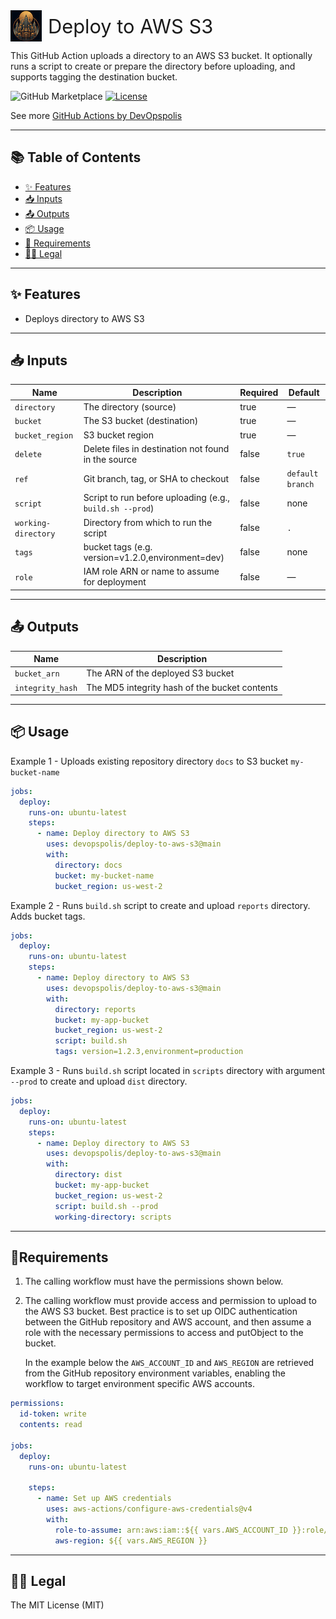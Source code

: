 <div style="display: flex; align-items: center;">
  <img src="logo.png" alt="Logo" width="50" height="50" style="margin-right: 10px;"/>
  <span style="font-size: 2.2em;">Deploy to AWS S3</span>
</div>

<p>
This GitHub Action uploads a directory to an AWS S3 bucket. It optionally runs a script to create or prepare the directory before uploading, and supports tagging the destination bucket.
</p>

![GitHub Marketplace](https://img.shields.io/badge/GitHub%20Marketplace-Deploy%20to%20AWS%20S3-blue?logo=github)
[![License](https://img.shields.io/badge/License-MIT-yellow.svg)](https://opensource.org/licenses/MIT)

See more [GitHub Actions by DevOpspolis](https://github.com/marketplace?query=devopspolis&type=actions)

---

## 📚 Table of Contents
- [✨ Features](#features)
- [📥 Inputs](#inputs)
- [📤 Outputs](#outputs)
- [📦 Usage](#usage)
- [🚦 Requirements](#requirements)
- [🧑‍⚖️ Legal](#legal)
---
<!-- trunk-ignore(markdownlint/MD033) -->
<a id="features"></a>
## ✨ Features
- Deploys directory to AWS S3
---
<!-- trunk-ignore(markdownlint/MD033) -->
<a id="inputs"></a>
## 📥 Inputs

| Name                | Description                                              | Required | Default          |
| ------------------- | -------------------------------------------------------- | -------- | ---------------- |
| `directory`         | The directory (source)                                   | true     | —                |
| `bucket`            | The S3 bucket (destination)                              | true     | —                |
| `bucket_region`     | S3 bucket region                                         | true     | —                |
| `delete`            | Delete files in destination not found in the source      | false    | `true`           |
| `ref`               | Git branch, tag, or SHA to checkout                      | false    | `default branch` |
| `script`            | Script to run before uploading (e.g., `build.sh --prod`) | false    | none             |
| `working-directory` | Directory from which to run the script                   | false    | `.`              |
| `tags`              | bucket tags (e.g. version=v1.2.0,environment=dev)        | false    | none             |
| `role`                | IAM role ARN or name to assume for deployment                           | false    | —       |

---
<!-- trunk-ignore(markdownlint/MD033) -->
<a id="outputs"></a>
## 📤 Outputs

| Name             | Description                                   |
| ---------------- | --------------------------------------------- |
| `bucket_arn`     | The ARN of the deployed S3 bucket             |
| `integrity_hash` | The MD5 integrity hash of the bucket contents |

---
<!-- trunk-ignore(markdownlint/MD033) -->
<a id="usage"></a>
## 📦 Usage

Example 1 - Uploads existing repository directory `docs` to S3 bucket `my-bucket-name`

```yaml
jobs:
  deploy:
    runs-on: ubuntu-latest
    steps:
      - name: Deploy directory to AWS S3
        uses: devopspolis/deploy-to-aws-s3@main
        with:
          directory: docs
          bucket: my-bucket-name
          bucket_region: us-west-2
```

Example 2 - Runs `build.sh` script to create and upload `reports` directory. Adds bucket tags.

```yaml
jobs:
  deploy:
    runs-on: ubuntu-latest
    steps:
      - name: Deploy directory to AWS S3
        uses: devopspolis/deploy-to-aws-s3@main
        with:
          directory: reports
          bucket: my-app-bucket
          bucket_region: us-west-2
          script: build.sh
          tags: version=1.2.3,environment=production
```

Example 3 - Runs `build.sh` script located in `scripts` directory with argument `--prod` to create and upload `dist` directory.

```yaml
jobs:
  deploy:
    runs-on: ubuntu-latest
    steps:
      - name: Deploy directory to AWS S3
        uses: devopspolis/deploy-to-aws-s3@main
        with:
          directory: dist
          bucket: my-app-bucket
          bucket_region: us-west-2
          script: build.sh --prod
          working-directory: scripts
```
---
<!-- trunk-ignore(markdownlint/MD033) -->
<a id="requirements"></a>
## 🚦Requirements

1. The calling workflow must have the permissions shown below.
1. The calling workflow must provide access and permission to upload to the AWS S3 bucket. Best practice is to set up OIDC authentication between the GitHub repository and AWS account, and then assume a role with the necessary permissions to access and putObject to the bucket.

   In the example below the `AWS_ACCOUNT_ID` and `AWS_REGION` are retrieved from the GitHub repository environment variables, enabling the workflow to target environment specific AWS accounts.

```yaml
permissions:
  id-token: write
  contents: read

jobs:
  deploy:
    runs-on: ubuntu-latest

    steps:
      - name: Set up AWS credentials
        uses: aws-actions/configure-aws-credentials@v4
        with:
          role-to-assume: arn:aws:iam::${{ vars.AWS_ACCOUNT_ID }}:role/deploy-to-aws-s3-role
          aws-region: ${{ vars.AWS_REGION }}
```
---
<!-- trunk-ignore(markdownlint/MD033) -->
<a id="legal"></a>
## 🧑‍⚖️ Legal
The MIT License (MIT)
